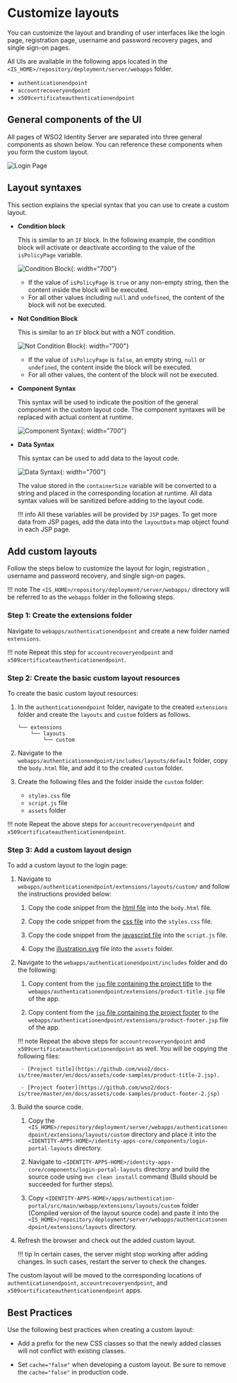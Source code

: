 # Customize layouts

You can customize the layout and branding of user interfaces like the login page, registration page, username and password recovery pages, and single sign-on pages.

All UIs are available in the following apps located in the `<IS_HOME>/repository/deployment/server/webapps` folder.

- `authenticationendpoint`
- `accountrecoveryendpoint`
 - `x509certificateauthenticationendpoint`

## General components of the UI

All pages of WSO2 Identity Server are separated into three general components as shown below. You can reference these components when you form the custom layout.

![Login Page]({{base_path}}/assets/img/guides/branding/login-page-labelled.png)

## Layout syntaxes

This section explains the special syntax that you can use to create a custom layout.

- **Condition block**
    
    This is similar to an `IF` block. In the following example, the condition block will activate or deactivate according to the value of the `isPolicyPage` variable.

    ![Condition Block]({{base_path}}/assets/img/guides/branding/condition-block.png){: width="700"}
    
    - If the value of `isPolicyPage` is `true` or any non-empty string, then the content inside the block will be executed.
    - For all other values including `null` and `undefined`, the content of the block will not be executed.

- **Not Condition Block**

    This is similar to an `IF` block but with a NOT condition. 

    ![Not Condition Block]({{base_path}}/assets/img/guides/branding/not-condition-block.png){: width="700"}
    
    
    - If the value of `isPolicyPage` is `false`, an empty string, `null` or `undefined`, the content inside the block will be executed. 
    - For all other values, the content of the block will not be executed.

- **Component Syntax**

    This syntax will be used to indicate the position of the general component in the custom layout code. The component syntaxes will be replaced with actual content at runtime.
    
    ![Component Syntax]({{base_path}}/assets/img/guides/branding/component-syntax.png){: width="700"}


- **Data Syntax**
    
    This syntax can be used to add data to the layout code.

    ![Data Syntax]({{base_path}}/assets/img/guides/branding/data-syntax.png){: width="700"}

     The value stored in the `containerSize` variable will be converted to a string and placed in the corresponding location at runtime. All data syntax values will be sanitized before adding to the layout code.

    !!! info
        All these variables will be provided by `JSP` pages. To get more data from JSP pages, add the data into the `layoutData` map object found in each JSP page.

## Add custom layouts

Follow the steps below to customize the layout for login, registration , username and password recovery, and single sign-on pages.

!!! note
    The `<IS_HOME>/repository/deployment/server/webapps/` directory will be referred to as the `webapps` folder in the following steps.
    
### Step 1: Create the extensions folder

Navigate to `webapps/authenticationendpoint` and create a new folder named `extensions`.

!!! note
    Repeat this step for `accountrecoveryendpoint` and `x509certificateauthenticationendpoint`.

### Step 2: Create the basic custom layout resources

To create the basic custom layout resources:

1. In the `authenticationendpoint` folder, navigate to the created `extensions` folder and create the `layouts` and `custom` folders as follows.
    
    ```
    └── extensions
        └── layouts
            └── custom
    ```

3. Navigate to the `webapps/authenticationendpoint/includes/layouts/default` folder, copy the `body.html` file, and add it to the created `custom` folder.

4. Create the following files and the folder inside the `custom` folder:
    - `styles.css` file
    - `script.js` file
    - `assets` folder

!!! note
    Repeat the above steps for `accountrecoveryendpoint` and `x509certificateauthenticationendpoint`.

### Step 3: Add a custom layout design

To add a custom layout to the login page:

1. Navigate to `webapps/authenticationendpoint/extensions/layouts/custom/` and follow the instructions provided below:

    1. Copy the code snippet from the [html file](https://github.com/wso2/docs-is/tree/master/en/docs/assets/code-samples/body.html) into the `body.html` file.

    2. Copy the code snippet from the [css file](https://github.com/wso2/docs-is/tree/master/en/docs/assets/code-samples/style.css) into the `styles.css` file.

    3. Copy the code snippet from the [javascript file](https://github.com/wso2/docs-is/tree/master/en/docs/assets/code-samples/script.js) into the `script.js` file.

    4. Copy the [illustration.svg](https://github.com/wso2/docs-is/tree/master/en/docs/assets/code-samples/illustration.svg) file into the `assets` folder.

2. Navigate to the `webapps/authenticationendpoint/includes` folder and do the following:

    1. Copy content from the [`jsp` file containing the project title](https://github.com/wso2/docs-is/tree/master/en/docs/assets/code-samples/project-title-1.jsp) to the `webapps/authenticationendpoint/extensions/product-title.jsp` file of the app.

    2. Copy content from the [`jsp` file containing the project footer](https://github.com/wso2/docs-is/tree/master/en/docs/assets/code-samples/product-footer-1.jsp) to the `webapps/authenticationendpoint/extensions/product-footer.jsp` file of the app.


    !!! note
        Repeat the above steps for `accountrecoveryendpoint` and `x509certificateauthenticationendpoint` as well. You will be copying the following files:
        

        - [Project title](https://github.com/wso2/docs-is/tree/master/en/docs/assets/code-samples/product-title-2.jsp).

        - [Project footer](https://github.com/wso2/docs-is/tree/master/en/docs/assets/code-samples/product-footer-2.jsp)

3. Build the source code.

    1. Copy the `<IS_HOME>/repository/deployment/server/webapps/authenticationendpoint/extensions/layouts/custom` directory and place it into the `<IDENTITY-APPS-HOME>/identity-apps-core/components/login-portal-layouts` directory.

    2. Navigate to `<IDENTITY-APPS-HOME>/identity-apps-core/components/login-portal-layouts` directory and build the source code using `mvn clean install` command (Build should be succeeded for further steps).

    3. Copy `<IDENTITY-APPS-HOME>/apps/authentication-portal/src/main/webapp/extensions/layouts/custom` folder (Compiled version of the layout source code) and paste it into the `<IS_HOME>/repository/deployment/server/webapps/authenticationendpoint/extensions/layouts` directory.

4. Refresh the browser and check out the added custom layout.

    !!! tip
        In certain cases, the server might stop working after adding changes. In such cases, restart the server to check the changes.

The custom layout will be moved to the corresponding locations of `authenticationendpoint`, `accountrecoveryendpoint`, and `x509certificateauthenticationendpoint` apps.

## Best Practices

Use the following best practices when creating a custom layout:

- Add a prefix for the new CSS classes so that the newly added classes will not conflict with existing classes.

- Set `cache="false"` when developing a custom layout. Be sure to remove the `cache="false"` in production code.